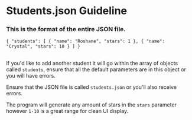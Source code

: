 # Students.json Guideline

### This is the format of the entire JSON file.

`{ "students": [ { "name": "Roshane", "stars": 1 }, { "name": "Crystal", "stars": 10 } ] } `

##

If you'd like to add another student it will go within the array of objects called `students`, ensure that all the default parameters are in this
object or you will have errors.

Ensure that the JSON file is called `students.json` or you'll also receive errors.

The program will generate any amount of stars in the `stars` parameter however `1-10` is a great range for clean UI display.

##
